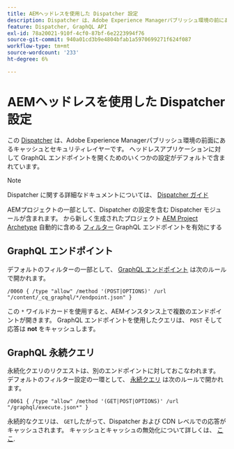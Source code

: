 ```yaml
---
title: AEMヘッドレスを使用した Dispatcher 設定
description: Dispatcher は、Adobe Experience Managerパブリッシュ環境の前にあるキャッシュとセキュリティのレイヤーです。 ヘッドレスアプリケーションに対して GraphQL エンドポイントを開くには、いくつかの設定が使用されます。
feature: Dispatcher, GraphQL API
exl-id: 78a20021-910f-4cf0-87bf-6e2223994f76
source-git-commit: 940a01cd3b9e4804bfab1a5970699271f624f087
workflow-type: tm+mt
source-wordcount: '233'
ht-degree: 6%

---
```


# AEMヘッドレスを使用した Dispatcher 設定

この [Dispatcher](https://experienceleague.adobe.com/docs/experience-manager-dispatcher/using/dispatcher.html?lang=ja) は、Adobe Experience Managerパブリッシュ環境の前面にあるキャッシュとセキュリティレイヤーです。 ヘッドレスアプリケーションに対して GraphQL エンドポイントを開くためのいくつかの設定がデフォルトで含まれています。

>[!NOTE]
>
>Dispatcher に関する詳細なドキュメントについては、 [Dispatcher ガイド](https://experienceleague.adobe.com/docs/experience-manager-dispatcher/using/dispatcher.html)

AEMプロジェクトの一部として、Dispatcher の設定を含む Dispatcher モジュールが含まれます。 から新しく生成されたプロジェクト [AEM Project Archetype](https://github.com/adobe/aem-project-archetype) 自動的に含める [フィルター](https://experienceleague.adobe.com/docs/experience-manager-dispatcher/using/configuring/dispatcher-configuration.html?#defining-a-filter) GraphQL エンドポイントを有効にする

## GraphQL エンドポイント

デフォルトのフィルターの一部として、 [GraphQL エンドポイント](/help/headless/graphql-api/graphql-endpoint.md) は次のルールで開かれます。

```
/0060 { /type "allow" /method '(POST|OPTIONS)' /url "/content/_cq_graphql/*/endpoint.json" }
```

この `*` ワイルドカードを使用すると、AEMインスタンス上で複数のエンドポイントが開きます。 GraphQL エンドポイントを使用したクエリは、 `POST` そして応答は **not** をキャッシュします。

## GraphQL 永続クエリ

永続化クエリのリクエストは、別のエンドポイントに対しておこなわれます。 デフォルトのフィルター設定の一環として、 [永続クエリ](/help/headless/graphql-api/persisted-queries.md) は次のルールで開かれます。

```
/0061 { /type "allow" /method '(GET|POST|OPTIONS)' /url "/graphql/execute.json*" }
```

永続的なクエリは、 `GET`したがって、Dispatcher および CDN レベルでの応答がキャッシュされます。 キャッシュとキャッシュの無効化について詳しくは、 [ここ](/help/implementing/dispatcher/caching.md).
